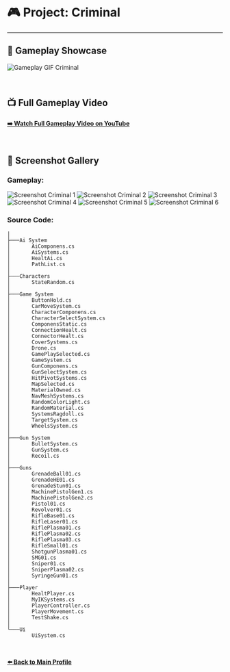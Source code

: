 # 🎮 Project: Criminal
---

## 🎥 Gameplay Showcase

![Gameplay GIF Criminal](criminal-gif.gif)

<br>

## 📺 Full Gameplay Video

**[➡️ Watch Full Gameplay Video on YouTube](https://youtu.be/46mcKmDhZOo)**

<br>

## 📸 Screenshot Gallery
### Gameplay:
![Screenshot Criminal 1](gameplay-1.png)
![Screenshot Criminal 2](gameplay-2.png)
![Screenshot Criminal 3](gameplay-3.png)
![Screenshot Criminal 4](gameplay-4.png)
![Screenshot Criminal 5](gameplay-5.png)
![Screenshot Criminal 6](gameplay-6.png)

### Source Code:
```text
│
├───Ai System
│       AiComponens.cs
│       AiSystems.cs
│       HealtAi.cs
│       PathList.cs
│
├───Characters
│       StateRandom.cs
│
├───Game System
│       ButtonHold.cs
│       CarMoveSystem.cs
│       CharacterComponens.cs
│       CharacterSelectSystem.cs
│       ComponensStatic.cs
│       ConnectionHealt.cs
│       ConnectorHealt.cs
│       CoverSystems.cs
│       Drone.cs
│       GamePlaySelected.cs
│       GameSystem.cs
│       GunComponens.cs
│       GunSelectSystem.cs
│       HitPivotSystems.cs
│       MapSelected.cs
│       MaterialOwned.cs
│       NavMeshSystems.cs
│       RandomColorLight.cs
│       RandomMaterial.cs
│       SystemsRagdoll.cs
│       TargetSystem.cs
│       WheelsSystem.cs
│
├───Gun System
│       BulletSystem.cs
│       GunSystem.cs
│       Recoil.cs
│
├───Guns
│       GrenadeBall01.cs
│       GrenadeHE01.cs
│       GrenadeStun01.cs
│       MachinePistolGen1.cs
│       MachinePistolGen2.cs
│       Pistol01.cs
│       Revolver01.cs
│       RifleBase01.cs
│       RifleLaser01.cs
│       RiflePlasma01.cs
│       RiflePlasma02.cs
│       RiflePlasma03.cs
│       RifleSmall01.cs
│       ShotgunPlasma01.cs
│       SMG01.cs
│       Sniper01.cs
│       SniperPlasma02.cs
│       SyringeGun01.cs
│
├───Player
│       HealtPlayer.cs
│       MyIKSystems.cs
│       PlayerController.cs
│       PlayerMovement.cs
│       TestShake.cs
│
└───Ui
        UiSystem.cs
```
<br>

**[⬅️ Back to Main Profile](https://github.com/XTripsy)**

